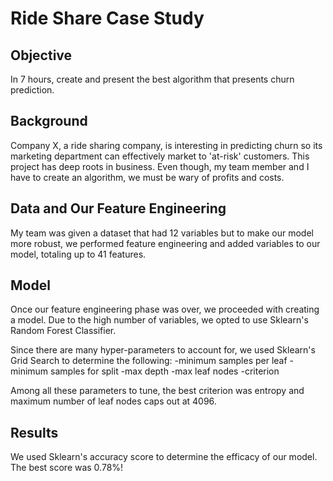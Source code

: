 # Ride Share Case Study 

## Objective 

In 7 hours, create and present the best algorithm that presents churn prediction.

## Background 

Company X, a ride sharing company, is interesting in predicting churn so its marketing department can effectively market to 'at-risk' customers. This project has deep roots in business. Even though, my team member and I have to create an algorithm, we must be wary of profits and costs. 

## Data and Our Feature Engineering 

My team was given a dataset that had 12 variables but to make our model more robust, we performed feature engineering and added variables to our model, totaling up to 41 features. 

## Model 

Once our feature engineering phase was over, we proceeded with creating a model. Due to the high number of variables, we opted to use Sklearn's Random Forest Classifier. 

Since there are many hyper-parameters to account for, we used Sklearn's Grid Search to determine the following: 
-minimum samples per leaf
-minimum samples for split
-max depth 
-max leaf nodes
-criterion

Among all these parameters to tune, the best criterion was entropy and maximum number of leaf nodes caps out at 4096.

## Results

We used Sklearn's accuracy score to determine the efficacy of our model. The best score was 0.78%!